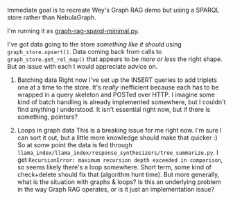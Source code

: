 <!-- title: llama_index SPARQL Questions -->

Immediate goal is to recreate Wey's Graph RAG demo but using a SPARQL store rather than NebulaGraph.

I'm running it as [graph-rag-sparql-minimal.py](https://github.com/danja/nlp/blob/main/GraphRAG/src/graph-rag-sparql-minimal.py).

I've got data going to the store _something like it should_ using `graph_store.upsert()`. Data coming back from calls to `graph_store.get_rel_map()` that appears to be _more or less_ the right shape. But an issue with each I would appreciate advice on.

1. Batching data
   Right now I've set up the INSERT queries to add triplets one at a time to the store. It's _really_ inefficient because each has to be wrapped in a query skeleton and POSTed over HTTP. I imagine some kind of batch handling is already implemented somewhere, but I couldn't find anything I understood. It isn't essential right now, but if there is something, pointers?

2. Loops in graph data
   This is a breaking issue for me right now. I'm sure I can sort it out, but a little more knowledge should make that quicker :)
   So at some point the data is fed through `llama_index/llama_index/response_synthesizers/tree_summarize.py`.
   I get `RecursionError: maximum recursion depth exceeded in comparison`, so seems likely there's a loop somewhere. Short term, some kind of check+delete should fix that (algorithm hunt time). But more generally, what is the situation with graphs & loops? Is this an underlying problem in the way Graph RAG operates, or is it just an implementation issue?

